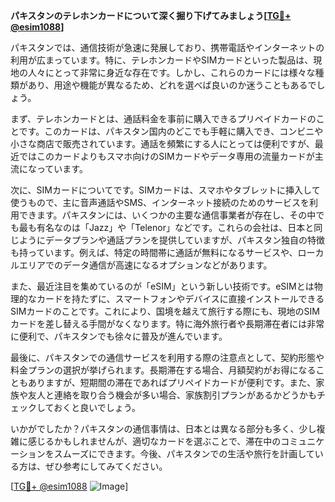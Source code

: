 **パキスタンのテレホンカードについて深く掘り下げてみましょう[[TG💪+ @esim1088](https://t.me/s/esim1088)]**

パキスタンでは、通信技術が急速に発展しており、携帯電話やインターネットの利用が広まっています。特に、テレホンカードやSIMカードといった製品は、現地の人々にとって非常に身近な存在です。しかし、これらのカードには様々な種類があり、用途や機能が異なるため、どれを選べば良いのか迷うこともあるでしょう。

まず、テレホンカードとは、通話料金を事前に購入できるプリペイドカードのことです。このカードは、パキスタン国内のどこでも手軽に購入でき、コンビニや小さな商店で販売されています。通話を頻繁にする人にとっては便利ですが、最近ではこのカードよりもスマホ向けのSIMカードやデータ専用の流量カードが主流になっています。

次に、SIMカードについてです。SIMカードは、スマホやタブレットに挿入して使うもので、主に音声通話やSMS、インターネット接続のためのサービスを利用できます。パキスタンには、いくつかの主要な通信事業者が存在し、その中でも最も有名なのは「Jazz」や「Telenor」などです。これらの会社は、日本と同じようにデータプランや通話プランを提供していますが、パキスタン独自の特徴も持っています。例えば、特定の時間帯に通話が無料になるサービスや、ローカルエリアでのデータ通信が高速になるオプションなどがあります。

また、最近注目を集めているのが「eSIM」という新しい技術です。eSIMとは物理的なカードを持たずに、スマートフォンやデバイスに直接インストールできるSIMカードのことです。これにより、国境を越えて旅行する際にも、現地のSIMカードを差し替える手間がなくなります。特に海外旅行者や長期滞在者には非常に便利で、パキスタンでも徐々に普及が進んでいます。

最後に、パキスタンでの通信サービスを利用する際の注意点として、契約形態や料金プランの選択が挙げられます。長期滞在する場合、月額契約がお得になることもありますが、短期間の滞在であればプリペイドカードが便利です。また、家族や友人と連絡を取り合う機会が多い場合、家族割引プランがあるかどうかもチェックしておくと良いでしょう。

いかがでしたか？パキスタンの通信事情は、日本とは異なる部分も多く、少し複雑に感じるかもしれませんが、適切なカードを選ぶことで、滞在中のコミュニケーションをスムーズにできます。今後、パキスタンでの生活や旅行を計画している方は、ぜひ参考にしてみてください。

[[TG💪+ @esim1088](https://t.me/s/esim1088) ![Image](https://i.postimg.cc/Y0z9fWf4/image.png)]